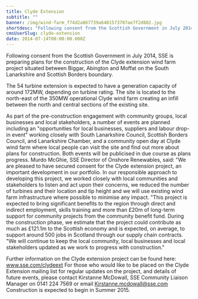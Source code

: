 ```yaml
---
title: Clyde Extension
subtitle: ""
banner: /img/wind-farm_f74d2a867739a6401573707ae7f2d882.jpg
shortdesc: "Following consent from the Scottish Government in July 2014,"
cmsUserSlug: clyde-extension
date: 2014-07-14T00:00:00.000Z
---
```


Following consent from the Scottish Government in July 2014, SSE is preparing plans for the construction of the Clyde extension wind farm project situated between Biggar, Abington and Moffat on the South Lanarkshire and Scottish Borders boundary.

The 54 turbine extension is expected to have a generation
capacity of around 172MW, depending on turbine rating. The site is located to the north-east of the 350MW operational Clyde wind farm creating an infill between the north and central sections of the existing site.

As part of the pre-construction engagement with community
groups, local businesses and local stakeholders, a number of events are planned including an "opportunities for local businesses, suppliers and labour drop-in event" working closely with South Lanarkshire Council, Scottish Borders Council, and Lanarkshire Chamber, and a community open day at Clyde wind farm where local people can visit the site and find out more about plans for construction. Both events will be publicised in due course as plans progress.
Murdo McGhie, SSE Director of Onshore Renewables, said:
"We are pleased to have secured consent for the Clyde extension project, an important development in our portfolio. In our responsible approach to developing this project, we worked closely with local communities and stakeholders to listen and act upon their concerns, we reduced the number of turbines and their location and tip height and we will use existing wind farm infrastructure where possible to minimise any impact.
"This project is expected to bring significant benefits to the region through direct and indirect employment, skills training and more than £20m of long-term support for community projects from the community benefit fund. During the construction phase, we estimate that the project could contribute as much as £121.1m to the Scottish economy and is expected, on average, to support around 500 jobs in Scotland through our supply chain contracts.
"We will continue to keep the local community, local businesses and local stakeholders updated as we work to progress with construction."

Further information on the Clyde extension project can be found here: www.sse.com/clydeext
For those who would like to be placed on the Clyde Extension mailing list for regular updates on the project, and details of future events, please contact Kirstanne McDowall, SSE Community Liaison Manager on 0141 224 7569 or email Kirstanne.mcdowall@sse.com
Construction is expected to begin in Summer 2015.